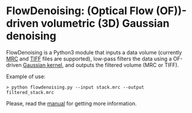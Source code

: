 # FlowDenoising: (Optical Flow (OF))-driven volumetric (3D) Gaussian denoising

FlowDenoising is a Python3 module that inputs a data volume (currently [MRC](https://en.wikipedia.org/wiki/MRC_(file_format)) and [TIFF](https://en.wikipedia.org/wiki/TIFF) files are supported), low-pass filters the data using a OF-driven [Gaussian kernel](https://en.wikipedia.org/wiki/Gaussian_filter), and outputs the filtered volume (MRC or TIFF).

Example of use:

    > python flowdenoising.py --input stack.mrc --output filtered_stack.mrc
    
Please, read the [manual](https://github.com/microscopy-processing/FlowDenoising/blob/main/manual/manual.ipynb) for getting more information.
